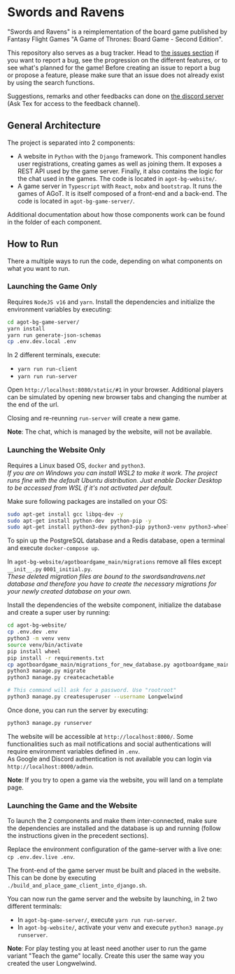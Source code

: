 # Swords and Ravens

"Swords and Ravens" is a reimplementation of the board game published by Fantasy Flight Games "A Game of Thrones: Board Game - Second Edition".

This repository also serves as a bug tracker. Head to [the issues section](../../issues) if you want to report a bug, see the progression on the different features, or to see what's planned for the game! Before creating an issue to report a bug or propose a feature, please make sure that an issue does not already exist by using the search functions.

Suggestions, remarks and other feedbacks can done on [the discord server](https://discord.gg/wWgCdvM) (Ask Tex for access to the feedback channel).

## General Architecture

The project is separated into 2 components:

* A website in `Python` with the `Django` framework. This component handles user registrations, creating games as well as joining them. It exposes a REST API used by the game server. Finally, it also contains the logic for the chat used in the games. The code is located in `agot-bg-website/`.
* A game server in `Typescript` with `React`, `mobx` and `bootstrap`. It runs the games of AGoT. It is itself composed of a front-end and a back-end. The code is located in `agot-bg-game-server/`.

Additional documentation about how those components work can be found in the folder of each component.

## How to Run

There a multiple ways to run the code, depending on what components on what you want to run.

### Launching the Game Only

Requires `NodeJS v16` and `yarn`. Install the dependencies and initialize the environment variables by executing:

```bash
cd agot-bg-game-server/
yarn install
yarn run generate-json-schemas
cp .env.dev.local .env
```

In 2 different terminals, execute:

* `yarn run run-client`
* `yarn run run-server`

Open `http://localhost:8080/static/#1` in your browser. Additional players can be simulated by opening new browser tabs and changing the number at the end of the url.

Closing and re-reunning `run-server` will create a new game.

**Note**: The chat, which is managed by the website, will not be available.

### Launching the Website Only

Requires a Linux based OS, `docker` and `python3`.\
_If you are on Windows you can install WSL2 to make it work. The project runs fine with the default Ubuntu distribution.
Just enable Docker Desktop to be accessed from WSL if it's not activated per default._

Make sure following packages are installed on your OS:

```bash
sudo apt-get install gcc libpq-dev -y
sudo apt-get install python-dev  python-pip -y
sudo apt-get install python3-dev python3-pip python3-venv python3-wheel -y
```

To spin up the PostgreSQL database and a Redis database, open a terminal and execute `docker-compose up`.

In `agot-bg-website/agotboardgame_main/migrations` remove all files except `__init__.py` `0001_initial.py`.\
_These deleted migration files are bound to the swordsandravens.net database and therefore
you have to create the necessary migrations for your newly created database on your own._

Install the dependencies of the website component, initialize the database and create a super user by running:

```bash
cd agot-bg-website/
cp .env.dev .env
python3 -m venv venv
source venv/bin/activate
pip install wheel
pip install -r requirements.txt
cp agotboardgame_main/migrations_for_new_database.py agotboardgame_main/migrations/0002_initial_migrations.py
python3 manage.py migrate
python3 manage.py createcachetable

# This command will ask for a password. Use "rootroot"
python3 manage.py createsuperuser --username Longwelwind
```

Once done, you can run the server by executing:

```bash
python3 manage.py runserver
```

The website will be accessible at `http://localhost:8000/`. Some functionalities such as mail notifications and social authentications will require environment variables defined in `.env`.\
As Google and Discord authentication is not available you can login via `http://localhost:8000/admin`.

**Note**: If you try to open a game via the website, you will land on a template page.

### Launching the Game and the Website

To launch the 2 components and make them inter-connected, make sure the dependencies are installed and the database is up and running (follow the instructions given in the precedent sections).

Replace the environment configuration of the game-server with a live one: `cp .env.dev.live .env`.

The front-end of the game server must be built and placed in the website. This can be done by executing `./build_and_place_game_client_into_django.sh`.

You can now run the game server and the website by launching, in 2 two different terminals:

* In `agot-bg-game-server/`, execute `yarn run run-server`.
* In `agot-bg-website/`, activate your venv and execute `python3 manage.py runserver`.

**Note**: For play testing you at least need another user to run the game variant "Teach the game" locally.
Create this user the same way you created the user Longwelwind.

